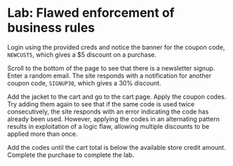 # Lab: Flawed enforcement of business rules

Login using the provided creds and notice the banner for the coupon code, `NEWCUST5`, which gives a $5 discount on a purchase.

Scroll to the bottom of the page to see that there is a newsletter signup. Enter a random email. The site responds with a notification for another coupon code, `SIGNUP30`, which gives a 30% discount.

Add the jacket to the cart and go to the cart page. Apply the coupon codes. Try adding them again to see that if the same code is used twice consecutively, the site responds with an error indicating the code has already been used. However, applying the codes in an alternating pattern results in exploitation of a logic flaw, allowing multiple discounts to be applied more than once.

Add the codes until the cart total is below the available store credit amount. Complete the purchase to complete the lab.